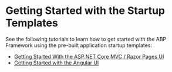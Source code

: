 ﻿# Getting Started with the Startup Templates

See the following tutorials to learn how to get started with the ABP Framework using the pre-built application startup templates:

* [Getting Started With the ASP.NET Core MVC / Razor Pages UI](Getting-Started?UI=MVC&DB=EF&Tiered=No)
* [Getting Started with the Angular UI](Getting-Started?UI=NG&DB=EF&Tiered=No)

<!-- TODO: this document has been moved, it should be deleted in the future. -->